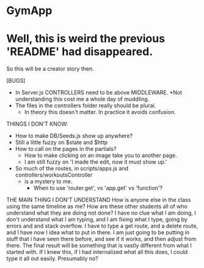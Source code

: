 # GymApp

# Well, this is weird the previous 'README' had disappeared.
So this will be a creator story then.

[BUGS]
- In Server.js CONTROLLERS need to be above MIDDLEWARE.
  *Not understanding this cost me a whole day of muddling.
- The files in the controllers folder really should be plural.  
  * In theory this doesn't matter.  In practice it avoids confusion.




THINGS I DON'T KNOW:
- How to make DB/Seeds.js show up anywhere?
- Still a little fuzzy on $state and $http
- How to call on the pages in the partials?  
  * How to make clicking on an image take you to another page.
  * I am still fuzzy on 'I made the edit, now it must show up.'
- So much of the routes, in scripts/apps.js and controllers/workoutsController
  * is a mystery to me.
    + When to use 'router.get', vs 'app.get' vs 'function'?


THE MAIN THING I DON'T UNDERSTAND
How is anyone else in the class using the same timeline as me?
How are these other students all of who understand what they are doing not done?
I have no clue what I am doing, I don't understand what I am typing, and I am fixing what I type, going by errors and and stack overflow.
I have to type a get route, and a delete route, and I have now I idea what to put in there.  I am just going to be putting in stuff that i have seen there before, and see if it works, and then adjust from there.  The final result will be something that is vastly different from what I started with.
If I knew this, if I had internalized what all this does, I could type it all out easily.  Presumably no?
